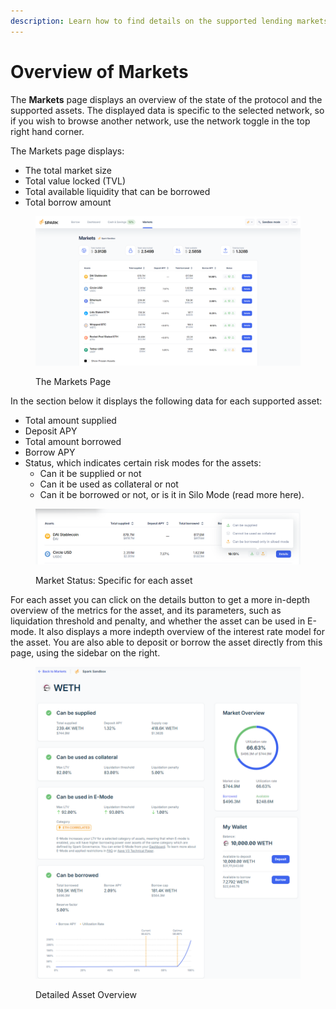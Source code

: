 ```yaml
---
description: Learn how to find details on the supported lending markets on Spark.
---
```


# Overview of Markets

The **Markets** page displays an overview of the state of the protocol and the supported assets. The displayed data is specific to the selected network, so if you wish to browse another network, use the network toggle in the top right hand corner.

The Markets page displays:

* The total market size
* Total value locked (TVL)
* Total available liquidity that can be borrowed
* Total borrow amount

<figure><img src="../../.gitbook/assets/markets-page-overview.png" alt=""><figcaption><p>The Markets Page</p></figcaption></figure>

In the section below it displays the following data for each supported asset:

* Total amount supplied
* Deposit APY
* Total amount borrowed
* Borrow APY
* Status, which indicates certain risk modes for the assets:
  * Can it be supplied or not
  * Can it be used as collateral or not
  * Can it be borrowed or not, or is it in Silo Mode (read more here).

<figure><img src="../../.gitbook/assets/markets-status.png" alt=""><figcaption><p>Market Status: Specific for each asset</p></figcaption></figure>

For each asset you can click on the details button to get a more in-depth overview of the metrics for the asset, and its parameters, such as liquidation threshold and penalty, and whether the asset can be used in E-mode. It also displays a more indepth overview of the interest rate model for the asset. You are also able to deposit or borrow the asset directly from this page, using the sidebar on the right.

<figure><img src="../../.gitbook/assets/details-weth.png" alt=""><figcaption><p>Detailed Asset Overview</p></figcaption></figure>
